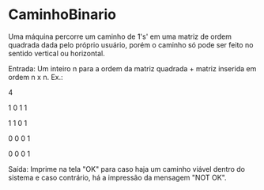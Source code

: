 # CaminhoBinario

Uma máquina percorre um caminho de 1's' em uma matriz de ordem quadrada dada pelo próprio usuário, porém o caminho só pode ser feito no sentido vertical ou horizontal.

Entrada: Um inteiro n para a ordem da matriz quadrada + matriz inserida em ordem n x n.
Ex.:

4

1 0 1 1

1 1 0 1

0 0 0 1

0 0 0 1

Saída: Imprime na tela "OK" para caso haja um caminho viável dentro do sistema e caso contrário, há a impressão da mensagem "NOT OK".
